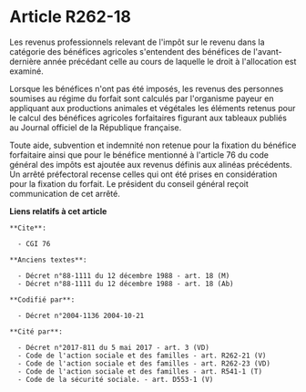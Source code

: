 # Article R262-18

Les revenus professionnels relevant de l'impôt sur le revenu dans la catégorie des bénéfices agricoles s'entendent des
bénéfices de l'avant-dernière année précédant celle au cours de laquelle le droit à l'allocation est examiné.

Lorsque les bénéfices n'ont pas été imposés, les revenus des personnes soumises au régime du forfait sont calculés par
l'organisme payeur en appliquant aux productions animales et végétales les éléments retenus pour le calcul des bénéfices
agricoles forfaitaires figurant aux tableaux publiés au Journal officiel de la République française.

Toute aide, subvention et indemnité non retenue pour la fixation du bénéfice forfaitaire ainsi que pour le bénéfice mentionné
à l'article 76 du code général des impôts est ajoutée aux revenus définis aux alinéas précédents. Un arrêté préfectoral
recense celles qui ont été prises en considération pour la fixation du forfait. Le président du conseil général reçoit
communication de cet arrêté.

**Liens relatifs à cet article**

	**Cite**:

	  - CGI 76

	**Anciens textes**:

	  - Décret n°88-1111 du 12 décembre 1988 - art. 18 (M)
	  - Décret n°88-1111 du 12 décembre 1988 - art. 18 (Ab)

	**Codifié par**:

	  - Décret n°2004-1136 2004-10-21

	**Cité par**:

	  - Décret n°2017-811 du 5 mai 2017 - art. 3 (VD)
	  - Code de l'action sociale et des familles - art. R262-21 (V)
	  - Code de l'action sociale et des familles - art. R262-23 (VD)
	  - Code de l'action sociale et des familles - art. R541-1 (T)
	  - Code de la sécurité sociale. - art. D553-1 (V)
